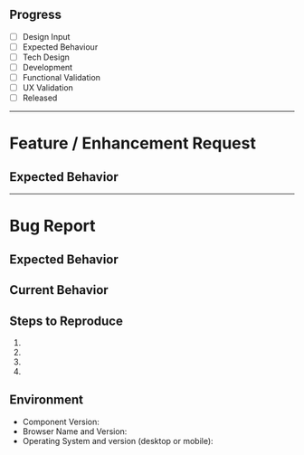 ## Progress
- [ ] Design Input
- [ ] Expected Behaviour
- [ ] Tech Design
- [ ] Development
- [ ] Functional Validation
- [ ] UX Validation
- [ ] Released
<!--- Please fill out the appropriate template below as best you can. Keep the Progress checklist. -->

------------------------------------------------------------

<!--- New Component / Enhancement Request Template -->

# Feature / Enhancement Request
<!--- Describe the feature / enhancement as best you can. We love screenshots! -->

## Expected Behavior
<!--- Tell us how it should work -->

------------------------------------------------------------

<!--- Bug Report Template -->

# Bug Report
<!--- Describe the issue as best you can. We love screenshots! -->

## Expected Behavior
<!--- Tell us what should happen -->

## Current Behavior
<!--- Tell us what happens instead of the expected behavior -->

## Steps to Reproduce
<!--- Provide a link to a live example, or an unambiguous set of steps to -->
<!--- reproduce this bug. Include code to reproduce, if relevant -->
1. 
2.
3.
4.

## Environment
<!--- Include as many relevant details about the environment you experienced the bug in -->
* Component Version:
* Browser Name and Version:
* Operating System and version (desktop or mobile):


